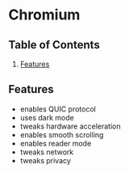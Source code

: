 # Chromium

## Table of Contents

1. [Features](#Features)

## Features

- enables QUIC protocol
- uses dark mode
- tweaks hardware acceleration
- enables smooth scrolling
- enables reader mode
- tweaks network
- tweaks privacy
